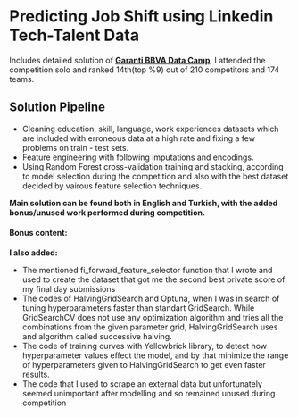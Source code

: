 # Predicting Job Shift using Linkedin Tech-Talent Data

Includes detailed solution of [__Garanti BBVA Data Camp__](https://www.kaggle.com/competitions/garanti-bbva-data-camp). I attended the competition solo and ranked 14th(top %9) out of 210 competitors and 174 teams. 

## Solution Pipeline
* Cleaning education, skill, language, work experiences datasets which are included with erroneous data at a high rate and fixing a few problems on train - test sets.
* Feature engineering with following imputations and encodings.
* Using Random Forest cross-validation training and stacking, according to model selection during the competition and also with the best dataset decided by vairous feature selection techniques.

__Main solution can be found both in English and Turkish, with the added bonus/unused work performed during competition.__

#### Bonus content:
__I also added:__
* The mentioned fi_forward_feature_selector function that I wrote and used to create the dataset that got me the second best private score of my final day submissions
* The codes of HalvingGridSearch and Optuna, when I was in search of tuning hyperparameters faster than standart GridSearch. While GridSearchCV does not use any optimization algorithm and tries all the combinations from the given parameter grid, HalvingGridSearch uses and algorithm called successive halving.
* The code of training curves with Yellowbrick library, to detect how hyperparameter values effect the model, and by that minimize the range of hyperparameters given to HalvingGridSearch to get even faster results.
* The code that I used to scrape an external data but unfortunately seemed unimportant after modelling and so remained unused during competition
